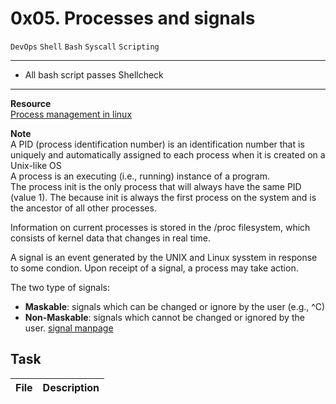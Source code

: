# 0x05. Processes and signals
``DevOps`` ``Shell`` ``Bash`` ``Syscall`` ``Scripting``

---
* All bash script passes Shellcheck
---

**Resource**  
[Process management in linux](https://www.digitalocean.com/community/tutorials/process-management-in-linux)

**Note**  
A PID (process identification number) is an identification number that is uniquely and automatically assigned to each process when it is created on a Unix-like OS  
A process is an executing (i.e., running) instance of a program.  
The process init is the only process that will always have the same PID (value 1). The because init is always the first process on the system and is the ancestor of all other processes.

Information on current processes is stored in the /proc filesystem, which consists of kernel data that changes in real time.

A signal is an event generated by the UNIX and Linux sysstem in response to some condion. Upon receipt of a signal, a process may take action.

The two type of signals:  
* **Maskable**: signals which can be changed or ignore by the user (e.g., ^C)
* **Non-Maskable**: signals which cannot be changed or ignored by the user.
[signal manpage](https://man7.org/linux/man-pages/man7/signal.7.html)


## Task
| File | Description |
|------|-------------|
